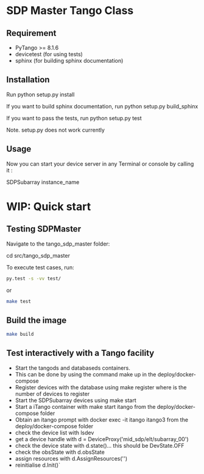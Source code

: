 # SDP Master Tango Class

## Requirement

- PyTango >= 8.1.6
- devicetest (for using tests)
- sphinx (for building sphinx documentation)

## Installation

Run python setup.py install

If you want to build sphinx documentation,
run python setup.py build_sphinx

If you want to pass the tests, 
run python setup.py test

Note. setup.py does not work currently

## Usage
Now you can start your device server in any Terminal or console by calling it :

SDPSubarray instance_name

# WIP: Quick start

## Testing SDPMaster

Navigate to the tango_sdp_master folder:

cd src/tango_sdp_master

To execute test cases, run:

```bash
py.test -s -vv test/
```

or 

```bash 
make test
```

## Build the image

```bash
make build
```

## Test interactively with a Tango facility

- Start the tangods and databaseds containers.
- This can be done by using the command make up in the deploy/docker-compose
- Register devices with the database using make register <N> where <N> is the number of devices to register
- Start the SDPSubarray devices using make start
- Start a iTango container with make start itango from the deploy/docker-compose folder
- Obtain an itango prompt with docker exec -it itango itango3 from the deploy/docker-compose folder
- check the device list with lsdev
- get a device handle with d = DeviceProxy('mid_sdp/elt/subarray_00')
- check the device state with d.state()... this should be DevState.OFF
- check the obsState with d.obsState
- assign resources with d.AssignResources('')
- reinitialise d.Init()`
